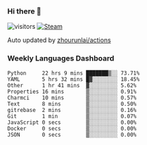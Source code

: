 ### Hi there 👋

![visitors](https://visitor-badge.glitch.me/badge?page_id=zhourunlai)
[![Steam](https://img.shields.io/badge/dynamic/json?label=Steam&query=%24.data.totalSubs&url=https%3A%2F%2Fapi.spencerwoo.com%2Fsubstats%2F%3Fsource%3DsteamGames%26queryKey%3D76561198285156854&suffix=%20Games&logo=steam&labelColor=134375&color=0b1a37&longCache=true)](http://steamcommunity.com/profiles/76561198285156854)

Auto updated by <a href="https://github.com/zhourunlai/zhourunlai/actions" target="_blank">zhourunlai/actions</a>

### Weekly Languages Dashboard

<!--PART:wakatime-->
```text
Python     22 hrs 9 mins ███████▒░░ 73.71%
YAML       5 hrs 32 mins █▓░░░░░░░░ 18.45%
Other      1 hr 41 mins  ▓░░░░░░░░░ 5.62%
Properties 16 mins       ▒░░░░░░░░░ 0.91%
Charmci    10 mins       ▒░░░░░░░░░ 0.57%
Text       8 mins        ▒░░░░░░░░░ 0.50%
gitrebase  2 mins        ▒░░░░░░░░░ 0.16%
Git        1 min         ▒░░░░░░░░░ 0.07%
JavaScript 0 secs        ▒░░░░░░░░░ 0.00%
Docker     0 secs        ▒░░░░░░░░░ 0.00%
JSON       0 secs        ▒░░░░░░░░░ 0.00%
```
<!--PART:wakatime-->

